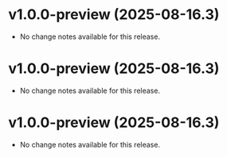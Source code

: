# v1.0.0-preview (2025-08-16.3)

* No change notes available for this release.

# v1.0.0-preview (2025-08-16.3)

* No change notes available for this release.

# v1.0.0-preview (2025-08-16.3)

* No change notes available for this release.

